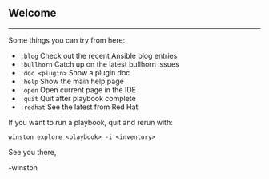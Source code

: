 ## Welcome
--------------------------------------------------------------------------------------

Some things you can try from here:

- `:blog`                                   Check out the recent Ansible blog entries
- `:bullhorn`                               Catch up on the latest bullhorn issues
- `:doc <plugin>`                           Show a plugin doc
- `:help`                                   Show the main help page
- `:open`                                   Open current page in the IDE
- `:quit`                                   Quit after playbook complete
- `:redhat`                                 See the latest from Red Hat

If you want to run a playbook, quit and rerun with:

`winston explore <playbook> -i <inventory>`

See you there,

-winston